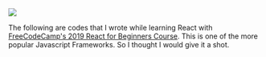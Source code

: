 <img src = "https://quintagroup.com/cms/js/js-image/react.js-logo.png/@@images/image.png"/>

<!--
# React
-->

The following are codes that I wrote while learning React with [FreeCodeCamp's 2019 React for Beginners Course](https://www.youtube.com/watch?v=DLX62G4lc44&t=17s). This is one of the more popular Javascript Frameworks. So I thought I would give it a shot.
